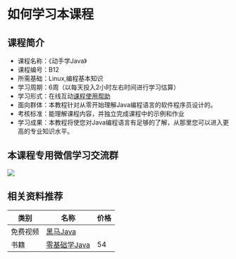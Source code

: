 # 如何学习本课程

## 课程简介

- 课程名称：《动手学Java》
- 课程编号：B12
- 所需基础：Linux,编程基本知识
- 学习周期：6周（以每天投入2小时左右时间进行学习估算）
- 学习形式：在线互动[课程使用帮助](/aboutus/help.html)
- 面向群体：本教程针对从零开始理解Java编程语言的软件程序员设计的。
- 考核标准：能理解课程内容，并独立完成课程中的示例和作业
- 学习成果：本教程将使您对Java编程语言有足够的了解，从那里您可以进入更高的专业知识水平。

## 本课程专用微信学习交流群 

![](./images/qrcode.jpg)

## 相关资料推荐

| 类别     | 名称                                                         | 价格 |
| -------- | ------------------------------------------------------------ | ---- |
| 免费视频 | [黑马Java](https://www.bilibili.com/video/BV1A4411K7Gx?from=search&seid=4369801256332690873) |      |
| 书籍     | [零基础学Java](https://item.jd.com/12185501.htmll)           | 54   |







